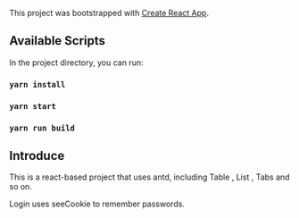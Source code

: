 This project was bootstrapped with [Create React App](https://github.com/facebook/create-react-app).

## Available Scripts

In the project directory, you can run:

### `yarn install`


### `yarn start`


### `yarn run build`



## Introduce

This is a react-based project that uses antd, including Table , List , Tabs and so on.

Login uses seeCookie to remember passwords.
